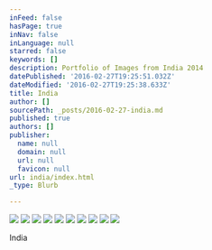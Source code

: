 ```yaml
---
inFeed: false
hasPage: true
inNav: false
inLanguage: null
starred: false
keywords: []
description: Portfolio of Images from India 2014
datePublished: '2016-02-27T19:25:51.032Z'
dateModified: '2016-02-27T19:25:38.633Z'
title: India
author: []
sourcePath: _posts/2016-02-27-india.md
published: true
authors: []
publisher:
  name: null
  domain: null
  url: null
  favicon: null
url: india/index.html
_type: Blurb

---
```

![](https://the-grid-user-content.s3-us-west-2.amazonaws.com/6dfeefc8-3351-4832-bb3f-b16520a0931a.jpg)
![](https://the-grid-user-content.s3-us-west-2.amazonaws.com/b4f7f306-8b30-4dea-91e4-82d477af4ace.jpg)
![](https://the-grid-user-content.s3-us-west-2.amazonaws.com/2d7ea806-449d-43e8-89c6-fdac32d6b268.jpg)
![](https://the-grid-user-content.s3-us-west-2.amazonaws.com/ebcf23e9-d74e-494d-ae63-1f2676f26c17.jpg)
![](https://the-grid-user-content.s3-us-west-2.amazonaws.com/1c523abf-d966-4999-a4c8-acdaa36b1056.jpg)
![](https://the-grid-user-content.s3-us-west-2.amazonaws.com/ab94cb15-4ab8-4ed4-8aa6-84bd27218e48.jpg)
![](https://the-grid-user-content.s3-us-west-2.amazonaws.com/8d003da9-d5c5-4229-854c-185c2a0e968f.jpg)
![](https://the-grid-user-content.s3-us-west-2.amazonaws.com/51355013-6c40-4c6f-bd37-c539af08c203.jpg)
![](https://the-grid-user-content.s3-us-west-2.amazonaws.com/30e98688-fc1c-42e8-97c4-f6b472485e80.jpg)
![](https://the-grid-user-content.s3-us-west-2.amazonaws.com/674381ff-0317-461f-814c-66839d08bdc7.jpg)

India